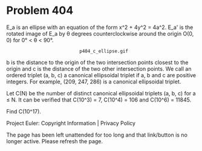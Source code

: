 #   Problem 404

   E_a is an ellipse with an equation of the form x^2 + 4y^2 = 4a^2.
   E_a' is the rotated image of E_a by θ degrees counterclockwise around the
   origin O(0, 0) for 0° < θ < 90°.

                               p404_c_ellipse.gif

   b is the distance to the origin of the two intersection points closest to
   the origin and c is the distance of the two other intersection points.
   We call an ordered triplet (a, b, c) a canonical ellipsoidal triplet if a,
   b and c are positive integers.
   For example, (209, 247, 286) is a canonical ellipsoidal triplet.

   Let C(N) be the number of distinct canonical ellipsoidal triplets (a, b,
   c) for a ≤ N.
   It can be verified that C(10^3) = 7, C(10^4) = 106 and C(10^6) = 11845.

   Find C(10^17).

   Project Euler: Copyright Information | Privacy Policy

   The page has been left unattended for too long and that link/button is no
   longer active. Please refresh the page.
